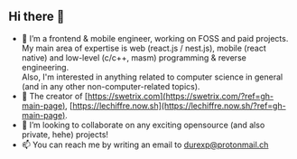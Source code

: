 ## Hi there 👋

- 🔭 I’m a frontend & mobile engineer, working on FOSS and paid projects.\
My main area of expertise is web (react.js / nest.js), mobile (react native) and low-level (c/c++, masm) programming & reverse engineering.\
Also, I'm interested in anything related to computer science in general (and in any other non-computer-related topics).
- 💫 The creator of [https://swetrix.com](https://swetrix.com/?ref=gh-main-page), [https://lechiffre.now.sh](https://lechiffre.now.sh/?ref=gh-main-page).
- 🍁 I’m looking to collaborate on any exciting opensource (and also private, hehe) projects!
- 📫 You can reach me by writing an email to [durexp@protonmail.ch](mailto:durexp@protonmail.ch)
